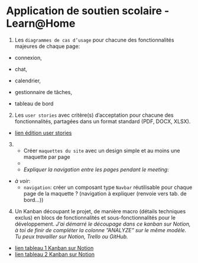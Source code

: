 # Application de soutien scolaire - Learn@Home

1) Les ``diagrammes de cas d’usage`` pour chacune des fonctionnalités majeures de chaque page:
  
  - connexion,
  
  - chat,
  
  - calendrier,
  
  - gestionnaire de tâches,
  
  - tableau de bord

2) Les ``user stories`` avec critère(s) d’acceptation pour chacune des fonctionnalités, partagées dans un format standard (PDF, DOCX, XLSX).

  - [lien édition user stories](https://www.canva.com/design/DAGlBUvfMvY/70gyMhth1SLSBr9NujX0Mg/edit)

3) - Créer ``maquettes du site`` avec un design simple et au moins une maquette par page 
    + 
   - *Expliquer la navigation entre les pages pendant le meeting*:

  + *à voir*:
    - ``navigation``: créer un composant type `Navbar` réutilisable pour chaque page de la maquette ? (navigation à expliquer (renvoie vers tab. de bord...))

4) Un Kanban découpant le projet, de manière macro (détails techniques exclus) en blocs de fonctionnalités et sous-fonctionnalités pour le développement. 
*J’ai démarré le découpage dans ce kanban sur Notion, à toi de finir de compléter la colonne ”ANALYZE” sur le même modèle. Tu peux travailler sur Notion, Trello ou GitHub.*

+ [lien tableau 1 Kanban sur Notion](https://openclassrooms.notion.site/0a12fa4a5d55411d91003fd24e4e64ee?v=fcad10a456484dc0b89d65332ddaacf5&p=76fa58af50bb492d8d5e8bb1ea72af77&pm=s)
+ [lien tableau 2 Kanban sur Notion](https://www.notion.so/Page-du-Tableau-de-bord-1e4e8029bc1b80f9b893d884c5c03e32?pvs=4)